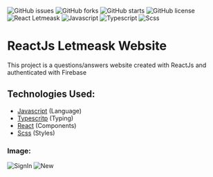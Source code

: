![GitHub issues](https://img.shields.io/github/issues/programador404/ReactJs-Letmeask)
![GitHub forks](https://img.shields.io/github/forks/programador404/ReactJs-Letmeask)
![GitHub starts](https://img.shields.io/github/stars/programador404/ReactJs-Letmeask)
![GitHub license](https://img.shields.io/github/license/programador404/ReactJs-Letmeask)
![React Letmeask](https://img.shields.io/badge/React-components-orange)
![Javascript](https://img.shields.io/badge/Javascript-Language-yellow)
![Typescript](https://img.shields.io/badge/Typescript-Typing-blue)
![Scss](https://img.shields.io/badge/Scss-Styles-pink)

# ReactJs Letmeask Website
This project is a questions/answers website created with ReactJs and authenticated with Firebase

## Technologies Used:
- [Javascript](https://developer.mozilla.org/pt-BR/docs/Web/JavaScript) (Language)
- [Typescritp](https://www.typescriptlang.org/) (Typing)
- [React](https://pt-br.reactjs.org/) (Components)
- [Scss](https://sass-lang.com/) (Styles)

### Image:
![SignIn](https://user-images.githubusercontent.com/48457700/127783209-028653e7-ba5d-4cff-8187-9c7e7b69599c.PNG)
![New](https://user-images.githubusercontent.com/48457700/127783212-7b5c2c65-3681-41dc-80a1-c3c9e74e1be6.PNG)
